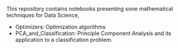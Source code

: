 This repository contains notebooks presenting sone mathematical techniques for Data Science,

* Optimizers: Optimization algorithms
* PCA_and_Classification: Principle Component Analysis and its application to a classification problem.